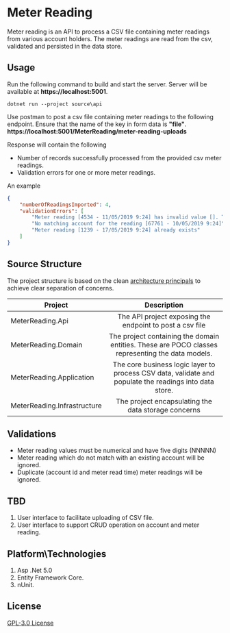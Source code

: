 
# Meter Reading

Meter reading is an API to process a CSV file containing meter readings from various account holders. The meter readings are read from the csv, validated and persisted in the data store.

## Usage

Run the following command to build and start the server. Server will be available at **https://localhost:5001**.

```
dotnet run --project source\api
```
Use postman to post a csv file containing meter readings to the following endpoint. Ensure that the name of the key in form data is **"file"**. 
**https://localhost:5001/MeterReading/meter-reading-uploads** 

Response will contain the following
- Number of records successfully processed from the provided csv meter readings. 
- Validation errors for one or more meter readings.

An example 
```json
{
    "numberOfReadingsImported": 4,
    "validationErrors": [
        "Meter reading [4534 - 11/05/2019 9:24] has invalid value []. The meter readings must be 5 digit positive number.",
        "No matching account for the reading [67761 - 10/05/2019 9:24]",
        "Meter reading [1239 - 17/05/2019 9:24] already exists"
    ]
}
```

## Source Structure

The project structure is based on the clean [architecture principals](https://jasontaylor.dev/clean-architecture-getting-started/) to achieve clear separation of concerns.

| Project         | Description |
| ------------- |:-------------:|
| MeterReading.Api  | The API project exposing the endpoint to post a csv file |
| MeterReading.Domain | The project containing the domain entities. These are POCO classes representing the data models.     |
| MeterReading.Application  | The core business logic layer to process CSV data, validate and populate the readings into data store. |
| MeterReading.Infrastructure| The project encapsulating the data storage concerns      |

## Validations

* Meter reading values must be numerical and have five digits (NNNNN)
* Meter reading which do not match with an existing account will be ignored.
* Duplicate (account id and meter read time) meter readings will be ignored.

## TBD

1. User interface to facilitate uploading of CSV file.
2. User interface to support CRUD operation on account and meter reading.

## Platform\Technologies
1. Asp .Net 5.0 
2. Entity Framework Core.
3. nUnit.

## License
[GPL-3.0 License](https://www.gnu.org/licenses/gpl-3.0.en.html)
